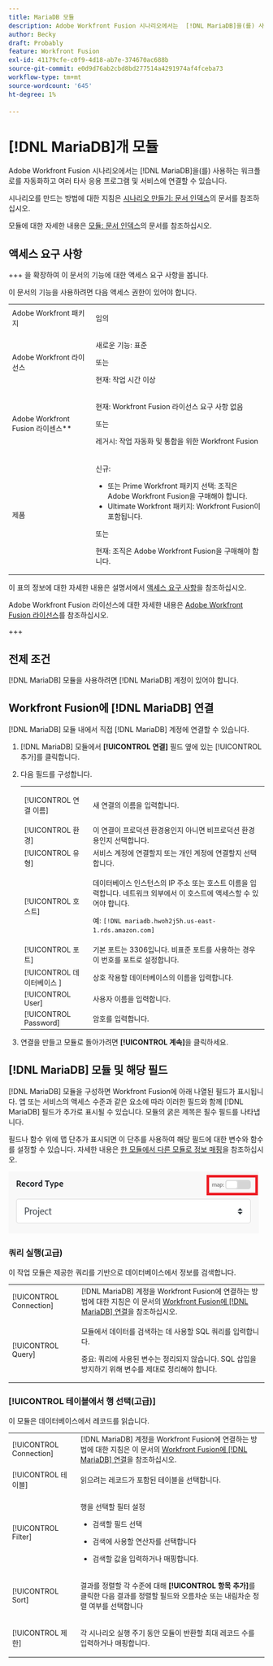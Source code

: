 ```yaml
---
title: MariaDB 모듈
description: Adobe Workfront Fusion 시나리오에서는  [!DNL MariaDB]을(를) 사용하는 워크플로를 자동화하고 여러 타사 애플리케이션 및 서비스에 연결할 수 있습니다.
author: Becky
draft: Probably
feature: Workfront Fusion
exl-id: 41179cfe-c0f9-4d18-ab7e-374670ac688b
source-git-commit: e0d9d76ab2cbd8bd277514a4291974af4fceba73
workflow-type: tm+mt
source-wordcount: '645'
ht-degree: 1%

---
```


# [!DNL MariaDB]개 모듈

Adobe Workfront Fusion 시나리오에서는 [!DNL MariaDB]을(를) 사용하는 워크플로를 자동화하고 여러 타사 응용 프로그램 및 서비스에 연결할 수 있습니다.

시나리오를 만드는 방법에 대한 지침은 [시나리오 만들기: 문서 인덱스](/help/workfront-fusion/create-scenarios/create-scenarios-toc.md)의 문서를 참조하십시오.

모듈에 대한 자세한 내용은 [모듈: 문서 인덱스](/help/workfront-fusion/references/modules/modules-toc.md)의 문서를 참조하십시오.

## 액세스 요구 사항

+++ 을 확장하여 이 문서의 기능에 대한 액세스 요구 사항을 봅니다.

이 문서의 기능을 사용하려면 다음 액세스 권한이 있어야 합니다.

<table style="table-layout:auto">
 <col> 
 <col> 
 <tbody> 
  <tr> 
   <td role="rowheader">Adobe Workfront 패키지</td> 
   <td> <p>임의</p> </td> 
  </tr> 
  <tr data-mc-conditions=""> 
   <td role="rowheader">Adobe Workfront 라이선스</td> 
   <td> <p>새로운 기능: 표준</p><p>또는</p><p>현재: 작업 시간 이상</p> </td> 
  </tr> 
  <tr> 
   <td role="rowheader">Adobe Workfront Fusion 라이센스**</td> 
   <td>
   <p>현재: Workfront Fusion 라이선스 요구 사항 없음</p>
   <p>또는</p>
   <p>레거시: 작업 자동화 및 통합을 위한 Workfront Fusion </p>
   </td> 
  </tr> 
  <tr> 
   <td role="rowheader">제품</td> 
   <td>
   <p>신규:</p> <ul><li>또는 Prime Workfront 패키지 선택: 조직은 Adobe Workfront Fusion을 구매해야 합니다.</li><li>Ultimate Workfront 패키지: Workfront Fusion이 포함됩니다.</li></ul>
   <p>또는</p>
   <p>현재: 조직은 Adobe Workfront Fusion을 구매해야 합니다.</p>
   </td> 
  </tr>
 </tbody> 
</table>

이 표의 정보에 대한 자세한 내용은 설명서에서 [액세스 요구 사항](/help/workfront-fusion/references/licenses-and-roles/access-level-requirements-in-documentation.md)을 참조하십시오.

Adobe Workfront Fusion 라이선스에 대한 자세한 내용은 [Adobe Workfront Fusion 라이선스](/help/workfront-fusion/set-up-and-manage-workfront-fusion/licensing-operations-overview/license-automation-vs-integration.md)를 참조하십시오.

+++

## 전제 조건

[!DNL MariaDB] 모듈을 사용하려면 [!DNL MariaDB] 계정이 있어야 합니다.

## Workfront Fusion에 [!DNL MariaDB] 연결

[!DNL MariaDB] 모듈 내에서 직접 [!DNL MariaDB] 계정에 연결할 수 있습니다.

1. [!DNL MariaDB] 모듈에서 **[!UICONTROL 연결]** 필드 옆에 있는 [!UICONTROL 추가]를 클릭합니다.
1. 다음 필드를 구성합니다.

   <table style="table-layout:auto"> 
    <col> 
    <col> 
    <tbody> 
     <tr> 
      <td role="rowheader"> <p>[!UICONTROL 연결 이름]</p> </td> 
      <td> <p>새 연결의 이름을 입력합니다.</p> </td> 
     </tr> 
        <tr>
        <td role="rowheader">[!UICONTROL 환경]</td>
        <td>이 연결이 프로덕션 환경용인지 아니면 비프로덕션 환경용인지 선택합니다.</td>
        </tr>
        <tr>
        <td role="rowheader">[!UICONTROL 유형]</td>
        <td>서비스 계정에 연결할지 또는 개인 계정에 연결할지 선택합니다.</td>
        </tr>
     <tr> 
      <td role="rowheader">[!UICONTROL 호스트]</td> 
      <td> <p>데이터베이스 인스턴스의 IP 주소 또는 호스트 이름을 입력합니다. 네트워크 외부에서 이 호스트에 액세스할 수 있어야 합니다.</p> <p>예: <code>[!DNL mariadb.hwoh2j5h.us-east-1.rds.amazon.com]</code></p> </td> 
     </tr> 
     <tr> 
      <td role="rowheader">[!UICONTROL 포트]</td> 
      <td>기본 포트는 3306입니다. 비표준 포트를 사용하는 경우 이 번호를 포트로 설정합니다. </td> 
     </tr> 
     <tr> 
      <td role="rowheader">[!UICONTROL 데이터베이스 ]</td> 
      <td>상호 작용할 데이터베이스의 이름을 입력합니다.</td> 
     </tr> 
     <tr> 
      <td role="rowheader">[!UICONTROL User]</td> 
      <td>사용자 이름을 입력합니다.</td> 
     </tr> 
     <tr> 
      <td role="rowheader">[!UICONTROL Password]</td> 
      <td>암호를 입력합니다.</td> 
     </tr> 
    </tbody> 
   </table>

1. 연결을 만들고 모듈로 돌아가려면 **[!UICONTROL 계속]**&#x200B;을 클릭하세요.

## [!DNL MariaDB] 모듈 및 해당 필드

[!DNL MariaDB] 모듈을 구성하면 Workfront Fusion에 아래 나열된 필드가 표시됩니다. 앱 또는 서비스의 액세스 수준과 같은 요소에 따라 이러한 필드와 함께 [!DNL MariaDB] 필드가 추가로 표시될 수 있습니다. 모듈의 굵은 제목은 필수 필드를 나타냅니다.

필드나 함수 위에 맵 단추가 표시되면 이 단추를 사용하여 해당 필드에 대한 변수와 함수를 설정할 수 있습니다. 자세한 내용은 [한 모듈에서 다른 모듈로 정보 매핑](/help/workfront-fusion/create-scenarios/map-data/map-data-from-one-to-another.md)을 참조하십시오.

![맵 전환](/help/workfront-fusion/references/apps-and-modules/assets/map-toggle-350x74.png)

### 쿼리 실행(고급)

이 작업 모듈은 제공한 쿼리를 기반으로 데이터베이스에서 정보를 검색합니다.

<table style="table-layout:auto"> 
 <col> 
 <col> 
 <tbody> 
  <tr> 
   <td role="rowheader">[!UICONTROL Connection]</td> 
   <td>[!DNL MariaDB] 계정을 Workfront Fusion에 연결하는 방법에 대한 지침은 이 문서의 <a href="#connect-mariadb-to-workfront-fusion" class="MCXref xref">Workfront Fusion에 [!DNL MariaDB] 연결</a>을 참조하십시오.</td> 
  </tr> 
  <tr> 
   <td role="rowheader">[!UICONTROL Query]</td> 
   <td> <p>모듈에서 데이터를 검색하는 데 사용할 SQL 쿼리를 입력합니다.</p> <p>중요: 쿼리에 사용된 변수는 정리되지 않습니다. SQL 삽입을 방지하기 위해 변수를 제대로 정리해야 합니다.</p> </td> 
  </tr> 
 </tbody> 
</table>

### [!UICONTROL 테이블에서 행 선택(고급)]

이 모듈은 데이터베이스에서 레코드를 읽습니다.

<table style="table-layout:auto"> 
 <col> 
 <col> 
 <tbody> 
  <tr> 
   <td role="rowheader">[!UICONTROL Connection]</td> 
   <td>[!DNL MariaDB] 계정을 Workfront Fusion에 연결하는 방법에 대한 지침은 이 문서의 <a href="#connect-mariadb-to-workfront-fusion" class="MCXref xref">Workfront Fusion에 [!DNL MariaDB] 연결</a>을 참조하십시오.</td> 
  </tr> 
  <tr> 
   <td role="rowheader">[!UICONTROL 테이블]</td> 
   <td> <p>읽으려는 레코드가 포함된 테이블을 선택합니다.</p> </td> 
  </tr> 
  <tr> 
   <td role="rowheader">[!UICONTROL Filter]</td> 
   <td> <p>행을 선택할 필터 설정</p> 
    <ul> 
     <li> <p>검색할 필드 선택</p> </li> 
     <li> <p>검색에 사용할 연산자를 선택합니다</p> </li> 
     <li> <p>검색할 값을 입력하거나 매핑합니다.</p> </li> 
    </ul> </td> 
  </tr> 
  <tr> 
   <td role="rowheader">[!UICONTROL Sort] </td> 
   <td> <p>결과를 정렬할 각 수준에 대해 <strong>[!UICONTROL 항목 추가]</strong>를 클릭한 다음 결과를 정렬할 필드와 오름차순 또는 내림차순 정렬 여부를 선택합니다</p> </td> 
  </tr> 
  <tr> 
   <td role="rowheader">[!UICONTROL 제한]</td> 
   <td> <p>각 시나리오 실행 주기 동안 모듈이 반환할 최대 레코드 수를 입력하거나 매핑합니다.</p> </td> 
  </tr> 
 </tbody> 
</table>
